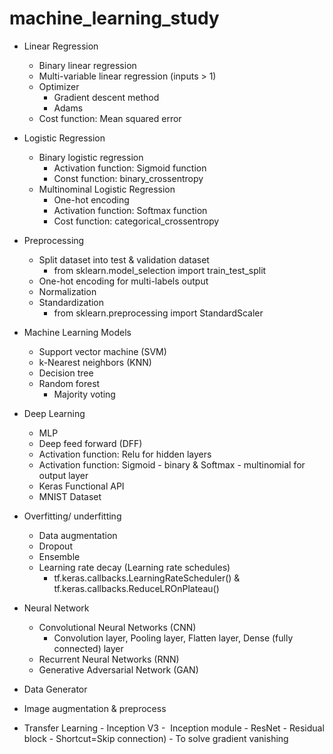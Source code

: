 # machine_learning_study

- Linear Regression
    - Binary linear regression
    - Multi-variable linear regression (inputs > 1)
    - Optimizer 
       - Gradient descent method
       - Adams
    - Cost function: Mean squared error
      
- Logistic Regression
    - Binary logistic regression
        - Activation function: Sigmoid function
        - Const function: binary_crossentropy
    - Multinominal Logistic Regression
        - One-hot encoding
        - Activation function: Softmax function
        - Cost function: categorical_crossentropy
  
- Preprocessing
    -  Split dataset into test & validation dataset
        - from sklearn.model_selection import train_test_split
    -  One-hot encoding for multi-labels output
    -  Normalization
    -  Standardization
        - from sklearn.preprocessing import StandardScaler

- Machine Learning Models
    -  Support vector machine (SVM)
    -  k-Nearest neighbors (KNN)
    -  Decision tree
    -  Random forest
        - Majority voting

- Deep Learning
    - MLP
    - Deep feed forward (DFF)
    - Activation function: Relu for hidden layers
    - Activation function: Sigmoid - binary & Softmax - multinomial for output layer
    - Keras Functional API
    - MNIST Dataset

- Overfitting/ underfitting
    - Data augmentation
    - Dropout
    - Ensemble
    - Learning rate decay (Learning rate schedules)
        - tf.keras.callbacks.LearningRateScheduler() & tf.keras.callbacks.ReduceLROnPlateau()

-  Neural Network
      - Convolutional Neural Networks (CNN)
        - Convolution layer, Pooling layer, Flatten layer, Dense (fully connected) layer
      - Recurrent Neural Networks (RNN)
      - Generative Adversarial Network (GAN)
- Data Generator
- Image augmentation & preprocess
- Transfer Learning
      - Inception V3
          -  Inception module
      - ResNet
          - Residual block
              - Shortcut=Skip connection)
              - To solve gradient vanishing

